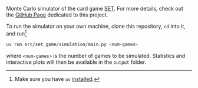 Monte Carlo simulator of the card game [SET](https://en.wikipedia.org/wiki/Set_(card_game)). For more details, check out
the [GitHub Page](https://mark-dostalik.github.io/#set-game) dedicated to this project.

To run the simulator on your own machine, clone this repository, `cd` into it, and run[^1]
```bash
uv run src/set_game/simulation/main.py <num-games>
```
where `<num-games>` is the number of games to be simulated. Statistics and interactive plots will then be available in
the `output` folder.

[^1]: Make sure you have `uv` [installed](https://docs.astral.sh/uv/getting-started/installation/).
